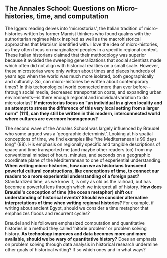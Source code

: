 ## The Annales School: Questions on Micro-histories, time, and computation

The Iggers reading delves into 'microstorias', the Italian tradition of micro-histories written by former Marxist thinkers who found qualms with the authoritarian regimes Marx inspired as well as the macrohistorical approaches that Marxism identified with. I love the idea of micro-histories, as they often focus on marginalized peoples in a specific regional context. These Italian historians claimed that their methodology was superior because it avoided the sweeping generalizations that social scientists made which often did not align with historical realities on a small scale. However, these microstorias were only written about times and places hundreds of years ago when the world was much more isolated, both geographically and culturally. So, can micro-histories be written about contemporary times? In this techonological world connected more than ever before--through social media, decreased transportation costs, and expanding urban environments--is there enough regional and individual variation to do microstorias? **If microstorias focus on "an individual in a given locality and an attempt to stress the difference of this very local setting from a larger norm” (111), can they still be written in this modern, interconnected world where cultures are evermore homogenous?**

The second wave of the Annales School was largely influenced by Braudel who some argued was a 'geographic determinist'. Looking at his spatial conceptions of time, we find examples like "the Mediterranean is 99 days long" (88). His emphasis on regionally specific and tangible descriptions of space and time transported me (and maybe other readers too) from my conventional mindset of hours, minutes, and seconds on a geographic coordinate plane of the Mediterranean to one of experiential understanding. **When writing micro-histories, how can we as historians transcend powerful cultural constructions, like conceptions of time, to connect our readers to a more experiential understanding of a foreign past?** Standardized time, as we know it, is only as old as the railroad, but has become a powerful lens through which we interpret all of history. **How does Braudel's conception of time (the ocean metaphor) shift our understanding of historical events? Should we consider alternative interpretations of time when writing regional histories?** For example, if writing about ancient Egypt, should we consider a time metaphor that emphasizes floods and recurrent cycles?

Braudel and his followers emphasized computation and quantitative histories in a method they called 'hitorie problem' or problem solving history. **As technology improves and data becomes more and more available, should we be wary of quantitative history?** Does an emphasis on problem solving through data analysis in historical research undermine other goals of historical writing? If so which ones and in what ways? 
